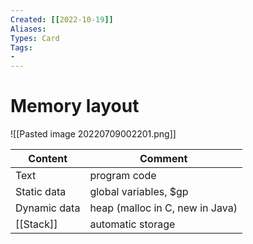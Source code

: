 ```yaml
---
Created: [[2022-10-19]]
Aliases: 
Types: Card
Tags: 
- 
---
```

# Memory layout
![[Pasted image 20220709002201.png]]

| Content      | Comment                         |
| ------------ | ------------------------------- |
| Text         | program code                    |
| Static data  | global variables, $gp           |
| Dynamic data | heap (malloc in C, new in Java) |
| [[Stack]]    | automatic storage               |